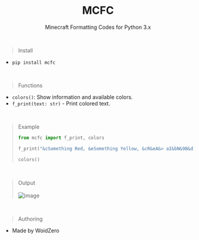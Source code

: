 <h1 align=center>MCFC</h1>
<p align=center>Minecraft Formatting Codes for Python 3.x </p><br>

> Install
- `pip install mcfc`

<br>

> Functions
- `colors()`: Show information and available colors.
- `f_print(text: str)` - Print colored text.

<br>

> Example
> ```py
> from mcfc import f_print, colors
> 
> f_print("&cSomething Red, &eSomething Yellow, &cR&eA&> aI&bN&9B&dO&5W")
>
> colors()
> ```
<br>

> Output <br><br>
![image](https://user-images.githubusercontent.com/71274141/180663521-3a4d6af1-b613-4a28-971d-c5944f7d30e5.png)

<br>

> Authoring
- Made by WoidZero
